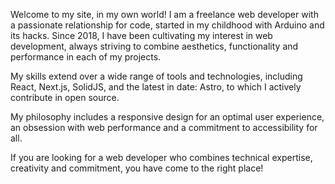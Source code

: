 Welcome to my site, in my own world! I am a freelance web <span class="highlight">developer</span> with a passionate relationship for code, started in my childhood with Arduino and its hacks. Since 2018, I have been cultivating my interest in web development, always striving to combine aesthetics, functionality and <span class="highlight">performance</span> in each of my projects.

My skills extend over a wide range of tools and technologies, including React, Next.js, SolidJS, and the latest in date: Astro, to which I actively <span class="highlight">contribute</span> in open source.

My philosophy includes a responsive design for an optimal user experience, an obsession with web performance and a commitment to <span class="highlight">accessibility</span> for all.

If you are looking for a web developer who combines technical expertise, creativity and commitment, you have come to the right place!